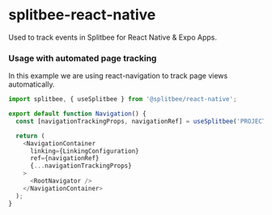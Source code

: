 # splitbee-react-native

Used to track events in Splitbee for React Native & Expo Apps.

### Usage with automated page tracking

In this example we are using react-navigation to track page views automatically.

```js
import splitbee, { useSplitbee } from '@splitbee/react-native';

export default function Navigation() {
  const [navigationTrackingProps, navigationRef] = useSplitbee('PROJECT_TOKEN');

  return (
    <NavigationContainer
      linking={LinkingConfiguration}
      ref={navigationRef}
      {...navigationTrackingProps}
    >
      <RootNavigator />
    </NavigationContainer>
  );
}
```
